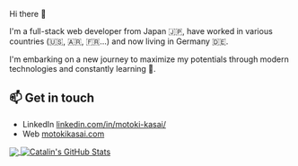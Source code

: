 Hi there 👋

I'm a full-stack web developer from Japan 🇯🇵, have worked in various countries (🇺🇸, 🇦🇷, 🇫🇷...) and now living in Germany 🇩🇪.

I'm embarking on a new journey to maximize my potentials through modern technologies and constantly learning 🌱.

## 📫 Get in touch
- LinkedIn [linkedin.com/in/motoki-kasai/][1]
- Web [motokikasai.com][2]


<a href="https://github.com/motokikasai/motokikasai">
  <img align="center" src="https://github-readme-stats.vercel.app/api/top-langs/?username=motokikasai&hide=java,html&title_color=ffffff&text_color=c9cacc&icon_color=2bbc8a&bg_color=1d1f21" />
</a>

<a href="https://github.com/motokikasai/motokikasai">
  <img align="center" src="https://github-readme-stats.vercel.app/api?username=motokikasai&show_icons=true&line_height=27&count_private=true&title_color=ffffff&text_color=c9cacc&icon_color=2bbc8a&bg_color=1d1f21" alt="Catalin's GitHub Stats" />
</a>


[1]: https://www.linkedin.com/in/motoki-kasai/
[2]: https://motokikasai.com/


